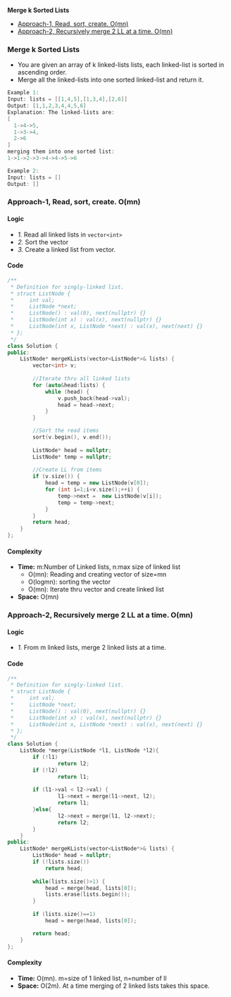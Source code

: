 **Merge k Sorted Lists**
- [Approach-1, Read, sort, create. O(mn)](#a1)
- [Approach-2, Recursively merge 2 LL at a time. O(mn)](#a2)

### Merge k Sorted Lists
- You are given an array of k linked-lists lists, each linked-list is sorted in ascending order.
- Merge all the linked-lists into one sorted linked-list and return it.
```c
Example 1:
Input: lists = [[1,4,5],[1,3,4],[2,6]]
Output: [1,1,2,3,4,4,5,6]
Explanation: The linked-lists are:
[
  1->4->5,
  1->3->4,
  2->6
]
merging them into one sorted list:
1->1->2->3->4->4->5->6

Example 2:
Input: lists = []
Output: []
```

<a name=a1></a>
### Approach-1, Read, sort, create. O(mn)
#### Logic
- _1._ Read all linked lists in `vector<int>`
- _2._ Sort the vector
- _3._ Create a linked list from vector.
#### Code
```cpp
/**
 * Definition for singly-linked list.
 * struct ListNode {
 *     int val;
 *     ListNode *next;
 *     ListNode() : val(0), next(nullptr) {}
 *     ListNode(int x) : val(x), next(nullptr) {}
 *     ListNode(int x, ListNode *next) : val(x), next(next) {}
 * };
 */
class Solution {
public:
    ListNode* mergeKLists(vector<ListNode*>& lists) {
        vector<int> v;
        
        //Iterate thru all linked lists
        for (auto&head:lists) {
            while (head) {
                v.push_back(head->val);
                head = head->next;
            }
        }

        //Sort the read items
        sort(v.begin(), v.end());
        
        ListNode* head = nullptr;
        ListNode* temp = nullptr;
        
        //Create LL from items
        if (v.size()) {
            head = temp = new ListNode(v[0]);
            for (int i=1;i<v.size();++i) {
                temp->next =  new ListNode(v[i]);
                temp = temp->next;
            }
        }
        return head;
    }
};
```
#### Complexity
- **Time:** m:Number of Linked lists, n:max size of linked list
  - O(mn): Reading and creating vector of size=mn
  - O(logmn): sorting the vector
  - O(mn): Iterate thru vector and create linked list
- **Space:** O(mn)

<a name=a2></a>
### Approach-2, Recursively merge 2 LL at a time. O(mn)
#### Logic
- _1._ From m linked lists, merge 2 linked lists at a time.
#### Code
```cpp
/**
 * Definition for singly-linked list.
 * struct ListNode {
 *     int val;
 *     ListNode *next;
 *     ListNode() : val(0), next(nullptr) {}
 *     ListNode(int x) : val(x), next(nullptr) {}
 *     ListNode(int x, ListNode *next) : val(x), next(next) {}
 * };
 */
class Solution {
    ListNode *merge(ListNode *l1, ListNode *l2){
        if (!l1) 
                return l2; 
        if (!l2) 
                return l1; 
  
        if (l1->val < l2->val) { 
                l1->next = merge(l1->next, l2); 
                return l1; 
        }else{ 
                l2->next = merge(l1, l2->next); 
                return l2; 
        } 
    }
public:
    ListNode* mergeKLists(vector<ListNode*>& lists) {
        ListNode* head = nullptr;
        if (!lists.size())
            return head;
        
        while(lists.size()>1) {
            head = merge(head, lists[0]);
            lists.erase(lists.begin());
        }
        
        if (lists.size()==1)
            head = merge(head, lists[0]);

        return head;
    }
};
```
#### Complexity
- **Time:** O(mn). m=size of 1 linked list, n=number of ll
- **Space:** O(2m). At a time merging of 2 linked lists takes this space.
